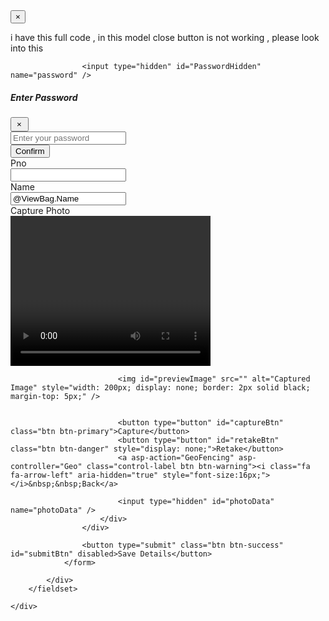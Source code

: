 <button type="button" class="close text-danger" data-dismiss="modal" aria-label="Close">
  <span aria-hidden="true">&times;</span>
</button>



i have this full code , in this model close button is not working , please look into this                
 <form asp-action="UploadImage" method="post" id="form2">

                    <input type="hidden" id="PasswordHidden" name="password" />

<div class="modal fade" id="passwordModal" tabindex="-1" role="dialog">
  <div class="modal-dialog modal-dialog-centered">
    <div class="modal-content">
      <div class="modal-header">
        <h5 class="modal-title">Enter Password</h5>
        <button type="button" class="close btn btn-danger" data-dismiss="modal" style="padding:2px 9px 2px 8px;" >&times;</button>
      </div>
      <div class="modal-body">
        <input type="password" id="PasswordInput" class="form-control" placeholder="Enter your password" autocomplete="off"/>
      </div>
      <div class="modal-footer">
        <button type="button" id="confirmPasswordBtn" class="btn btn-success">Confirm</button>
      </div>
    </div>
  </div>
</div>
                    <div class="form-group row">
                        <div class="col-sm-1">
                            <label>Pno</label>
                        </div>
                        <div class="col-sm-3">
                            <input id="Pno" name="Pno" class="form-control" type="number" value="@ViewBag.Pno" oninput="javascript: if (this.value.length > this.maxLength) this.value = this.value.slice(0, this.maxLength);" maxlength="6" autocomplete="off" readonly/>
                        </div>
                        <div class="col-sm-1">
                            <label>Name</label>
                        </div>
                        <div class="col-sm-3">
                            <input id="Name" name="Name" class="form-control" value="@ViewBag.Name" readonly/>
                        </div>
                        <div class="col-sm-1">
                            <label>Capture Photo</label>
                        </div>
                        <div class="col-sm-3">
                            <video id="video" width="320" height="240" autoplay playsinline></video>
                            <canvas id="canvas" style="display:none;"></canvas>

                          
                            <img id="previewImage" src="" alt="Captured Image" style="width: 200px; display: none; border: 2px solid black; margin-top: 5px;" />

                           
                            <button type="button" id="captureBtn" class="btn btn-primary">Capture</button>
                            <button type="button" id="retakeBtn" class="btn btn-danger" style="display: none;">Retake</button>
                            <a asp-action="GeoFencing" asp-controller="Geo" class="control-label btn btn-warning"><i class="fa fa-arrow-left" aria-hidden="true" style="font-size:16px;"></i>&nbsp;&nbsp;Back</a>
                           
                            <input type="hidden" id="photoData" name="photoData" />
                        </div>
                    </div>

                    <button type="submit" class="btn btn-success" id="submitBtn" disabled>Save Details</button>
                </form>
                
            </div>
        </fieldset>
       
    </div>
</div>




<script>
   
    navigator.mediaDevices.getUserMedia({ video: { facingMode: "user" } })
        .then(function (stream) {
            let video = document.querySelector("video");
            video.srcObject = stream;
            video.play();
        })
        .catch(function (error) {
            console.error("Error accessing camera: ", error);
        });

   


    document.getElementById("captureBtn").addEventListener("click", function () {
        let video = document.getElementById("video");
        let canvas = document.getElementById("canvas");
        let context = canvas.getContext("2d");

       
        canvas.width = video.videoWidth;
        canvas.height = video.videoHeight;
        context.drawImage(video, 0, 0, canvas.width, canvas.height);

        context.translate(canvas.width, 0);
        context.scale(-1, 1);
        context.drawImage(video, 0, 0, canvas.width, canvas.height);
        context.setTransform(1, 0, 0, 1, 0, 0);

       
        let imageData = canvas.toDataURL("image/png");
        document.getElementById("previewImage").src = imageData;
        document.getElementById("previewImage").style.display = "block";
        document.getElementById("photoData").value = imageData;

        
        video.style.display = "none";
        document.getElementById("captureBtn").style.display = "none";
        document.getElementById("retakeBtn").style.display = "inline-block";
        document.getElementById("submitBtn").disabled = false; 
    });

    
    document.getElementById("retakeBtn").addEventListener("click", function () {
        let video = document.getElementById("video");

        
        video.style.display = "block";
        document.getElementById("captureBtn").style.display = "inline-block";
        document.getElementById("retakeBtn").style.display = "none";
        document.getElementById("previewImage").style.display = "none";
        document.getElementById("submitBtn").disabled = true; 
    });

    
</script>

<script>
   
    var pnoEnameList = @Html.Raw(JsonConvert.SerializeObject(ViewBag.PnoEnameList));


    document.addEventListener("DOMContentLoaded", function () {
        document.getElementById("Pno").addEventListener("input", function () {
            var pno = this.value;


            var user = pnoEnameList.find(u => u.Pno === pno);

            if (user) {
                document.getElementById("Name").value = user.Ename;

            } else {
                document.getElementById("Name").value = "";

            }



        });
    });

</script>


<script>
    const form = document.getElementById("form2");
    const passwordHidden = document.getElementById("PasswordHidden");
    const passwordInput = document.getElementById("PasswordInput");

    form.addEventListener("submit", function (e) {
        e.preventDefault();
        const pno = document.getElementById("Pno").value;

        fetch('/Geo/CheckIfExists?pno=' + pno)
            .then(res => res.json())
            .then(data => {
                if (data.exists) {
                   
                    passwordInput.value = "";

                    
                    $('#passwordModal').modal('show');
                } else {
                   
                    submitForm(form);
                }
            });
    });

   
    document.getElementById("confirmPasswordBtn").addEventListener("click", function () {
        const enteredPassword = passwordInput.value.trim();

        if (!enteredPassword) {
            Swal.fire("Warning", "Please enter your password.", "warning");
            return;
        }

        passwordHidden.value = enteredPassword;

        
        $('#passwordModal').modal('hide');

      
        submitForm(form);
    });

    function submitForm(form) {
        Swal.fire({
            title: "Uploading...",
            text: "Please wait while your image is being uploaded.",
            didOpen: () => {
                Swal.showLoading();
            },
            allowOutsideClick: false,
            allowEscapeKey: false
        });

        const formData = new FormData(form);

        fetch(form.action, {
            method: 'POST',
            body: formData
        })
            .then(async response => {
                const result = await response.json().catch(() => ({}));

                if (response.ok && result.success) {
                    Swal.fire({
                        title: "Success!",
                        text: result.message || "Data Saved Successfully",
                        icon: "success",
                        confirmButtonText: "OK"
                    });
                } else if (response.status === 401) {
                    Swal.fire("Unauthorized", result.message || "Invalid password, update denied.", "error");
                } else {
                    Swal.fire("Error", result.message || "Upload failed.", "error");
                }
            })
            .catch(error => {
                Swal.fire("Error", "There was an error uploading the image: " + error.message, "error");
            });
    }
</script>
